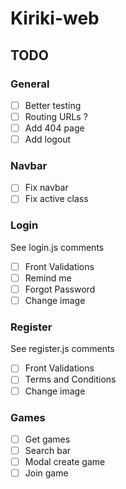 # Kiriki-web

## TODO
### General
- [ ] Better testing 
- [ ] Routing URLs ?
- [ ] Add 404 page
- [ ] Add logout

### Navbar
- [ ] Fix navbar
- [ ] Fix active class

### Login
See login.js comments
- [ ] Front Validations
- [ ] Remind me
- [ ] Forgot Password
- [ ] Change image

### Register
See register.js comments
- [ ] Front Validations
- [ ] Terms and Conditions
- [ ] Change image

### Games
- [ ] Get games
- [ ] Search bar
- [ ] Modal create game
- [ ] Join game